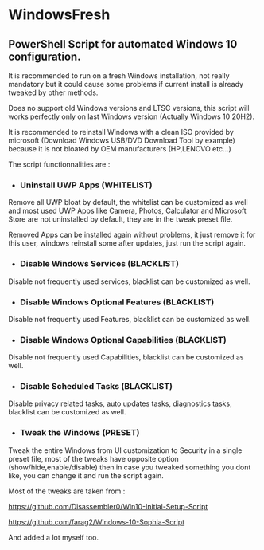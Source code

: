 # WindowsFresh  
## PowerShell Script for automated Windows 10 configuration.

It is recommended to run on a fresh Windows installation, not really mandatory but it could cause some problems if current install is already tweaked by other methods.

Does no support old Windows versions and LTSC versions, this script will works perfectly only on last Windows version (Actually Windows 10 20H2).

It is recommended to reinstall Windows with a clean ISO provided by microsoft (Download Windows USB/DVD Download Tool by example) because it is not bloated by OEM manufacturers (HP,LENOVO etc...)


The script functionnalities are :

- ###  __Uninstall UWP Apps (WHITELIST)__ 

Remove all UWP bloat by default, the whitelist can be customized as well and most used UWP Apps like Camera, Photos, Calculator and Microsoft Store are not uninstalled by default, they are in the tweak preset file.

Removed Apps can be installed again without problems, it just remove it for this user, windows reinstall some after updates, just run the script again.

- ### __Disable Windows Services (BLACKLIST)__

Disable not frequently used services, blacklist can be customized as well.

- ### __Disable Windows Optional Features (BLACKLIST)__

Disable not frequently used Features, blacklist can be customized as well.

- ### __Disable Windows Optional Capabilities (BLACKLIST)__

Disable not frequently used Capabilities, blacklist can be customized as well.

- ### __Disable Scheduled Tasks (BLACKLIST)__

Disable privacy related tasks, auto updates tasks, diagnostics tasks, blacklist can be customized as well.

- ### __Tweak the Windows (PRESET)__

Tweak the entire Windows from UI customization to Security in a single preset file, most of the tweaks have opposite option (show/hide,enable/disable) then in case you tweaked something you dont like, you can change it and run the script again.








Most of the tweaks are taken from :

https://github.com/Disassembler0/Win10-Initial-Setup-Script

https://github.com/farag2/Windows-10-Sophia-Script

And added a lot myself too.










